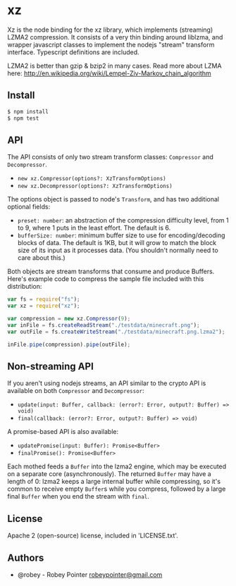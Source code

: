 # xz

Xz is the node binding for the xz library, which implements (streaming) LZMA2 compression. It consists of a very thin binding around liblzma, and wrapper javascript classes to implement the nodejs "stream" transform interface. Typescript definitions are included.

LZMA2 is better than gzip & bzip2 in many cases. Read more about LZMA here: http://en.wikipedia.org/wiki/Lempel-Ziv-Markov_chain_algorithm


## Install

```sh
$ npm install
$ npm test
```


## API

The API consists of only two stream transform classes: `Compressor` and `Decompressor`.

- `new xz.Compressor(options?: XzTransformOptions)`
- `new xz.Decompressor(options?: XzTransformOptions)`

The options object is passed to node's `Transform`, and has two additional optional fields:

- `preset: number`: an abstraction of the compression difficulty level, from 1 to 9, where 1 puts in the least effort. The default is 6.
- `bufferSize: number`: minimum buffer size to use for encoding/decoding blocks of data. The default is 1KB, but it will grow to match the block size of its input as it processes data. (You shouldn't normally need to care about this.)

Both objects are stream transforms that consume and produce Buffers. Here's example code to compress the sample file included with this distribution:

```javascript
var fs = require("fs");
var xz = require("xz");

var compression = new xz.Compressor(9);
var inFile = fs.createReadStream("./testdata/minecraft.png");
var outFile = fs.createWriteStream("./testdata/minecraft.png.lzma2");

inFile.pipe(compression).pipe(outFile);
```


## Non-streaming API

If you aren't using nodejs streams, an API similar to the crypto API is available on both `Compressor` and `Decompressor`:

- `update(input: Buffer, callback: (error?: Error, output?: Buffer) => void)`
- `final(callback: (error?: Error, output?: Buffer) => void)`

A promise-based API is also available:

- `updatePromise(input: Buffer): Promise<Buffer>`
- `finalPromise(): Promise<Buffer>`

Each mothed feeds a `Buffer` into the lzma2 engine, which may be executed on a separate core (asynchronously). The returned `Buffer` may have a length of 0: lzma2 keeps a large internal buffer while compressing, so it's common to receive empty `Buffer`s while you compress, followed by a large final `Buffer` when you end the stream with `final`.


## License

Apache 2 (open-source) license, included in 'LICENSE.txt'.


## Authors

- @robey - Robey Pointer <robeypointer@gmail.com>
